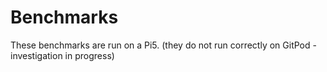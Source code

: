 # Benchmarks

These benchmarks are run on a Pi5. (they do not run correctly on GitPod - investigation in progress)
